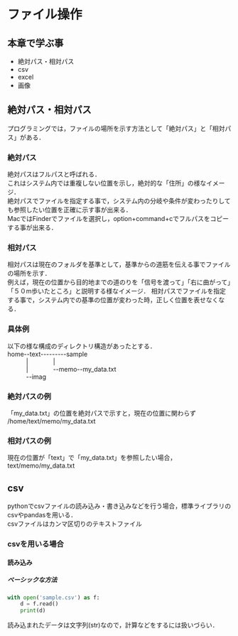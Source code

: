 # ファイル操作
## 本章で学ぶ事
- 絶対パス・相対パス
- csv
- excel
- 画像

## 絶対パス・相対パス
プログラミングでは，ファイルの場所を示す方法として「絶対パス」と「相対パス」がある．

### 絶対パス
絶対パスはフルパスと呼ばれる．  
これはシステム内では重複しない位置を示し，絶対的な「住所」の様なイメージ．  
絶対パスでファイルを指定する事で，システム内の分岐や条件が変わったりしても参照したい位置を正確に示す事が出来る．  
MacではFinderでファイルを選択し，option+command+cでフルパスをコピーする事が出来る．

### 相対パス
相対パスは現在のフォルダを基準として，基準からの道筋を伝える事でファイルの場所を示す．  
例えば，現在の位置から目的地までの道のりを「信号を渡って」「右に曲がって」「５０m歩いたところ」と説明する様なイメージ．
相対パスでファイルを指定する事で，システム内での基準の位置が変わった時，正しく位置を表せなくなる．

### 具体例
以下の様な構成のディレクトリ構造があったとする．<br>
home--text---------sample<br>
&emsp;&emsp;&emsp;|&emsp;&emsp;&emsp;&emsp;|<br>
&emsp;&emsp;&emsp;|&emsp;&emsp;&emsp;&emsp;--memo--my_data.txt<br>
&emsp;&emsp;&emsp;--imag<br>

### 絶対パスの例
「my_data.txt」の位置を絶対パスで示すと，現在の位置に関わらず<br>
/home/text/memo/my_data.txt
### 相対パスの例
現在の位置が「text」で「my_data.txt」を参照したい場合，<br>
text/memo/my_data.txt

## csv
pythonでcsvファイルの読み込み・書き込みなどを行う場合，標準ライブラリのcsvやpandasを用いる．  
csvファイルはカンマ区切りのテキストファイル
### csvを用いる場合
#### 読み込み
##### ベーシックな方法　　
```py
with open('sample.csv') as f:
    d = f.read()
    print(d)
```
読み込まれたデータは文字列(str)なので，計算などをするには扱いづらい．
